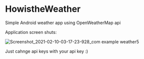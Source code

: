 # HowistheWeather
Simple Android weather app using OpenWeatherMap api 


Application screen shuts:

![Screenshot_2021-02-10-03-17-23-928_com example weather5](https://user-images.githubusercontent.com/76472236/108216880-3377b800-7148-11eb-9a8e-cb2765c5d46b.jpg)









Just cahnge api keys with your api key :)

